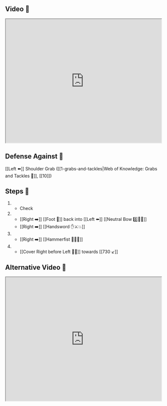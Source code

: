 ## Video 🎥

<iframe src="https://www.youtube.com/embed/Rehq34H632w" width="100%" height="400"></iframe>

## Defense Against 🤺

[[Left ⬅️]] Shoulder Grab ([[1-grabs-and-tackles|Web of Knowledge: Grabs and Tackles 🤝]], [[10]])

## Steps 👣

1. - Check
2. - [[Right ➡️]] [[Foot 🦶]] back into [[Left ⬅️]] [[Neutral Bow 0️⃣🧍‍♂️]]
    - [[Right ➡️]] [[Handsword ✋⚔️💥]]
3. - [[Right ➡️]] [[Hammerfist 🔨✊💥]]
4. - [[Cover Right before Left 🦶🔄]] towards [[730 ↙️]]

## Alternative Video 🎥

<iframe src="https://www.youtube.com/embed/IXZ6kr4VHQw?start=14&end=27" width="100%" height="400"></iframe>
